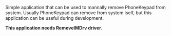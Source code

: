 Simple application that can be used to mannally remove PhoneKeypad from system. 
Usually PhoneKeypad can remove from system iself, but this application can be 
useful during development.

**This application needs RemoveIMDrv driver.**
